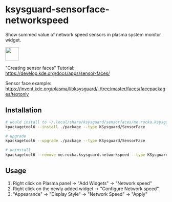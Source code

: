# ksysguard-sensorface-networkspeed

Show summed value of network speed sensors in plasma system monitor widget.

<img height="42" src="https://github.com/rocka/ksysguard-sensorface-networkspeed/assets/13914967/c5a9f75a-27c2-4334-b52a-2b2325bf2f0f">

"Creating sensor faces" Tutorial: https://develop.kde.org/docs/apps/sensor-faces/

Sensor face example: https://invent.kde.org/plasma/libksysguard/-/tree/master/faces/facepackages/textonly

## Installation

```sh
# would install to ~/.local/share/ksysguard/sensorfaces/me.rocka.ksysguard.networkspeed
kpackagetool6 --install ./package --type KSysguard/SensorFace

# upgrade
kpackagetool6 --upgrade ./package --type KSysguard/SensorFace

# uninstall
kpackagetool6 --remove me.rocka.ksysguard.networkspeed --type KSysguard/SensorFace
```

## Usage

1. Right click on Plasma panel -> "Add Widgets" -> "Network speed"
1. Right click on the newly added widget -> "Configure Network speed"
1. "Appearance" -> "Display Style" -> "Network Speed" -> "Apply"
